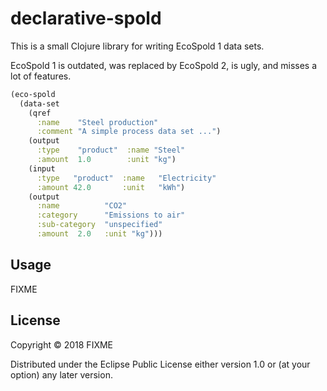 # declarative-spold
This is a small Clojure library for writing EcoSpold 1 data sets.


 EcoSpold 1 is
outdated, was replaced by EcoSpold 2, is ugly, and misses a lot of features.

```clojure
(eco-spold
  (data-set
    (qref
      :name    "Steel production"
      :comment "A simple process data set ...")
    (output
      :type    "product"  :name "Steel"
      :amount  1.0        :unit "kg")
    (input
      :type   "product"  :name   "Electricity"
      :amount 42.0       :unit   "kWh")
    (output
      :name          "CO2"
      :category      "Emissions to air"
      :sub-category  "unspecified"
      :amount  2.0   :unit "kg")))
```


## Usage

FIXME

## License

Copyright © 2018 FIXME

Distributed under the Eclipse Public License either version 1.0 or (at
your option) any later version.
